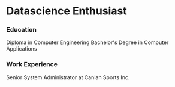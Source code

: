 # Datascience Enthusiast


### Education 

Diploma in Computer Engineering
Bachelor's Degree in Computer Applications

### Work Experience

 Senior System Administrator at Canlan Sports Inc.
